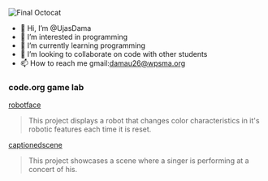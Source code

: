 ![Final Octocat](https://github.com/UjasDama/UjasDama/assets/146843552/78d1f0b6-d6de-4593-81de-3c6e078e5cbc)
- 👋 Hi, I’m @UjasDama
- 👀 I’m interested in programming
- 🌱 I’m currently learning programming
- 💞️ I’m looking to collaborate on code with other students
- 📫 How to reach me gmail:damau26@wpsma.org

<!---
UjasDama/UjasDama is a ✨ special ✨ repository because its `README.md` (this file) appears on your GitHub profile.
You can click the Preview link to take a look at your changes.
--->
### code.org game lab

[robotface](https://ujasdama.github.io/Robot-Face/)
> This project displays a robot that changes color characteristics in it's robotic features each time it is reset.

[captionedscene](https://studio.code.org/projects/gamelab/TfkLvkVahSJL6BqdPD3ZjzPD5pc_ny0_3RQnjR8lPHM)
> This project showcases a scene where a singer is performing at a concert of his. 

